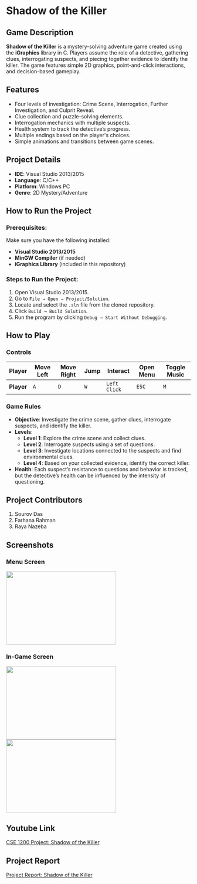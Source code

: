 # Shadow of the Killer

## Game Description

**Shadow of the Killer** is a mystery-solving adventure game created using the **iGraphics** library in C. Players assume the role of a detective, gathering clues, interrogating suspects, and piecing together evidence to identify the killer. The game features simple 2D graphics, point-and-click interactions, and decision-based gameplay.

## Features
- Four levels of investigation: Crime Scene, Interrogation, Further Investigation, and Culprit Reveal.
- Clue collection and puzzle-solving elements.
- Interrogation mechanics with multiple suspects.
- Health system to track the detective’s progress.
- Multiple endings based on the player's choices.
- Simple animations and transitions between game scenes.

## Project Details
- **IDE**: Visual Studio 2013/2015
- **Language**: C/C++
- **Platform**: Windows PC
- **Genre**: 2D Mystery/Adventure

## How to Run the Project

### Prerequisites:
Make sure you have the following installed:
- **Visual Studio 2013/2015**
- **MinGW Compiler** (if needed)
- **iGraphics Library** (included in this repository)

### Steps to Run the Project:
1. Open Visual Studio 2013/2015.
2. Go to `File → Open → Project/Solution`.
3. Locate and select the `.sln` file from the cloned repository.
4. Click `Build → Build Solution`.
5. Run the program by clicking `Debug → Start Without Debugging`.

## How to Play

### **Controls**

| Player       | Move Left | Move Right | Jump       | Interact | Open Menu | Toggle Music |
|--------------|-----------|------------|------------|----------|-----------|--------------|
| **Player**   | `A`       | `D`        | `W`        | `Left Click` | `ESC`     | `M`          |

### **Game Rules**

- **Objective**: Investigate the crime scene, gather clues, interrogate suspects, and identify the killer.
- **Levels**:
  - **Level 1**: Explore the crime scene and collect clues.
  - **Level 2**: Interrogate suspects using a set of questions.
  - **Level 3**: Investigate locations connected to the suspects and find environmental clues.
  - **Level 4**: Based on your collected evidence, identify the correct killer.
- **Health**: Each suspect’s resistance to questions and behavior is tracked, but the detective’s health can be influenced by the intensity of questioning.

## Project Contributors

1. Sourov Das
2. Farhana Rahman
3. Raya Nazeba


## Screenshots

### **Menu Screen**
<img src="https://github.com/user-attachments/assets/e41596eb-1614-496d-be6e-ea43f69d95f4" width="300" height="200">

### **In-Game Screen**

<img src="https://github.com/user-attachments/assets/4445d59a-98e4-4081-a10f-fe619861a90d" width="300" height="200">

<img src="https://github.com/user-attachments/assets/d97758d8-1e7b-4f6e-b881-c55c16fbd138" width="300" height="200">



## Youtube Link
[CSE 1200 Project: Shadow of the Killer](https://youtu.be/m4IqCBI6qxw)

## Project Report
[Project Report: Shadow of the Killer](https://drive.google.com/file/d/1fRkXu6SWv_hE94n3Ll6n8q3Mnd89Zf4k/view?usp=drive_link)

